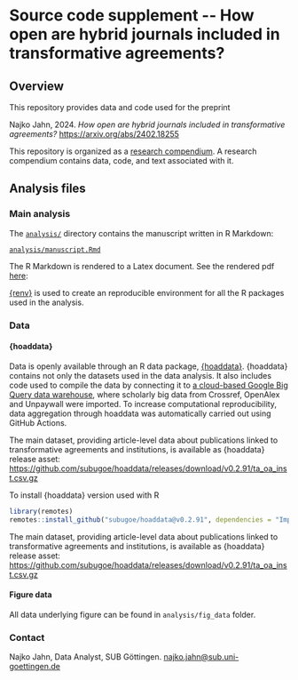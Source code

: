 # Source code supplement -- How open are hybrid journals included in transformative agreements?

## Overview

This repository provides data and code used for the preprint

Najko Jahn, 2024. *How open are hybrid journals included in transformative agreements?* <https://arxiv.org/abs/2402.18255>

This repository is organized as a [research compendium](https://doi.org/10.7287/peerj.preprints.3192v2). A research compendium contains data, code, and text associated with it. 

## Analysis files

### Main analysis

The [`analysis/`](analysis/) directory contains the manuscript written in R Markdown:

[`analysis/manuscript.Rmd`](analysis/manuscript.Rmd)

The R Markdown is rendered to a Latex document. See the rendered pdf [here](analysis/manuscript.pdf): 

[{renv}](https://rstudio.github.io/renv/articles/renv.html) is used to create an reproducible environment for all the R packages used in the analysis.

### Data

#### {hoaddata}

Data is openly available through an R data package, [{hoaddata}](https://github.com/subugoe/hoaddata/releases/tag/v0.2.91). 
{hoaddata} contains not only the datasets used in the data analysis. 
It also includes code used to compile the data by connecting it to [a cloud-based Google Big Query data warehouse](https://subugoe.github.io/scholcomm_analytics/data.html), where scholarly big data from Crossref, OpenAlex and Unpaywall were imported.
To increase computational reproducibility, data aggregation through hoaddata was automatically carried out using GitHub Actions.

The main dataset, providing article-level data about publications linked to transformative agreements and institutions, is available as {hoaddata} release asset: 
 <https://github.com/subugoe/hoaddata/releases/download/v0.2.91/ta_oa_inst.csv.gz>
 
To install {hoaddata} version used with R

```r
library(remotes)
remotes::install_github("subugoe/hoaddata@v0.2.91", dependencies = "Imports")
```

The main dataset, providing article-level data about publications linked to transformative agreements and institutions, is available as {hoaddata} release asset: 
 <https://github.com/subugoe/hoaddata/releases/download/v0.2.91/ta_oa_inst.csv.gz>
 
 
#### Figure data

All data underlying figure can be found in `analysis/fig_data` folder. 

### Contact

Najko Jahn, Data Analyst, SUB Göttingen. najko.jahn@sub.uni-goettingen.de

